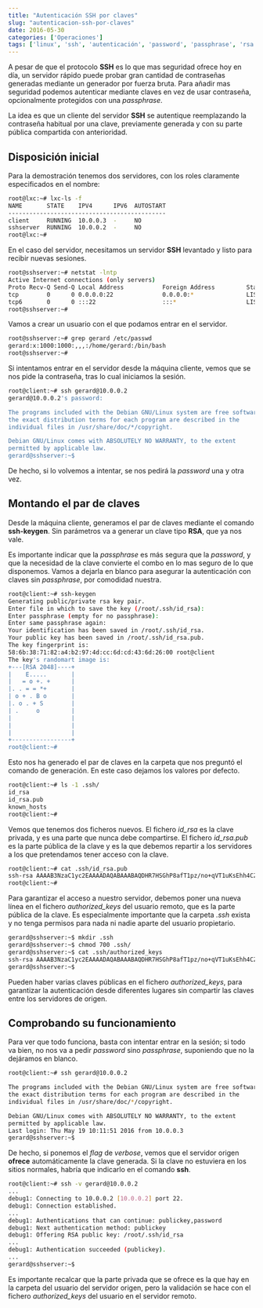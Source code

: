 ```yaml
---
title: "Autenticación SSH por claves"
slug: "autenticacion-ssh-por-claves"
date: 2016-05-30
categories: ['Operaciones']
tags: ['linux', 'ssh', 'autenticación', 'password', 'passphrase', 'rsa']
---
```


A pesar de que el protocolo **SSH** es lo que mas seguridad ofrece hoy en día, un servidor rápido puede probar gran cantidad de contraseñas generadas mediante un generador por fuerza bruta. Para añadir mas seguridad podemos autenticar mediante claves en vez de usar contraseña, opcionalmente protegidos con una *passphrase*.<!--more-->

La idea es que un cliente del servidor **SSH** se autentique reemplazando la contraseña habitual por una clave, previamente generada y con su parte pública compartida con anterioridad.

## Disposición inicial

Para la demostración tenemos dos servidores, con los roles claramente especificados en el nombre:

```bash
root@lxc:~# lxc-ls -f
NAME       STATE    IPV4      IPV6  AUTOSTART
---------------------------------------------
client     RUNNING  10.0.0.3  -     NO
sshserver  RUNNING  10.0.0.2  -     NO
root@lxc:~#
```

En el caso del servidor, necesitamos un servidor **SSH** levantado y listo para recibir nuevas sesiones.

```bash
root@sshserver:~# netstat -lntp
Active Internet connections (only servers)
Proto Recv-Q Send-Q Local Address           Foreign Address         State       PID/Program name
tcp        0      0 0.0.0.0:22              0.0.0.0:*               LISTEN      76/sshd
tcp6       0      0 :::22                   :::*                    LISTEN      76/sshd
root@sshserver:~#
```

Vamos a crear un usuario con el que podamos entrar en el servidor.

```bash
root@sshserver:~# grep gerard /etc/passwd
gerard:x:1000:1000:,,,:/home/gerard:/bin/bash
root@sshserver:~#
```

Si intentamos entrar en el servidor desde la máquina cliente, vemos que se nos pide la contraseña, tras lo cual iniciamos la sesión.

```bash
root@client:~# ssh gerard@10.0.0.2
gerard@10.0.0.2's password:

The programs included with the Debian GNU/Linux system are free software;
the exact distribution terms for each program are described in the
individual files in /usr/share/doc/*/copyright.

Debian GNU/Linux comes with ABSOLUTELY NO WARRANTY, to the extent
permitted by applicable law.
gerard@sshserver:~$
```

De hecho, si lo volvemos a intentar, se nos pedirá la *password* una y otra vez.

## Montando el par de claves

Desde la máquina cliente, generamos el par de claves mediante el comando **ssh-keygen**. Sin parámetros va a generar un clave tipo **RSA**, que ya nos vale.

Es importante indicar que la *passphrase* es más segura que la *password*, y que la necesidad de la clave convierte el combo en lo mas seguro de lo que disponemos. Vamos a dejarla en blanco para asegurar la autenticación con claves sin *passphrase*, por comodidad nuestra.

```bash
root@client:~# ssh-keygen
Generating public/private rsa key pair.
Enter file in which to save the key (/root/.ssh/id_rsa):
Enter passphrase (empty for no passphrase):
Enter same passphrase again:
Your identification has been saved in /root/.ssh/id_rsa.
Your public key has been saved in /root/.ssh/id_rsa.pub.
The key fingerprint is:
58:6b:38:71:82:a4:b2:97:4d:cc:6d:cd:43:6d:26:00 root@client
The key's randomart image is:
+---[RSA 2048]----+
|    E.....       |
|   = o +. +      |
|. . = = *+       |
| o + . B o       |
|. o . + S        |
| .     o         |
|                 |
|                 |
|                 |
+-----------------+
root@client:~#
```

Esto nos ha generado el par de claves en la carpeta que nos preguntó el comando de generación. En este caso dejamos los valores por defecto.

```bash
root@client:~# ls -1 .ssh/
id_rsa
id_rsa.pub
known_hosts
root@client:~#
```

Vemos que tenemos dos ficheros nuevos. El fichero *id_rsa* es la clave privada, y es una parte que nunca debe compartirse. El fichero *id_rsa.pub* es la parte pública de la clave y es la que debemos repartir a los servidores a los que pretendamos tener acceso con la clave.

```bash
root@client:~# cat .ssh/id_rsa.pub
ssh-rsa AAAAB3NzaC1yc2EAAAADAQABAAABAQDHR7HSGhP8afT1pz/no+qVT1uKsEhh4CZXIbDebibbKiyPYVaKl/FLovYnCwk0IWXAsiJB1eXkQhX0he0gSK66UIZFnKVr8+G1J1kg9zuqxFTxpJTrM2WbdTZ+nk3bNgKTFKiQNsZ/IMvb/vjgU365LNtDclnajto0scgSCZQBvDfxrNVH8NIyv4IBTKheD6oSNgQsmzpvbWRyKBZf3dRRdVH00tsIC20fdAONtNfcWNToakRMX0/svW7RxUDlJEU/icsm3lf6xRf927CdB0ziu90i9mpzCxTMP3xbsrOJ0/mtdqROjql+OHNvxJa8FOtvX/ZdkNRAPOvuo4AieLZp root@client
root@client:~#
```

Para garantizar el acceso a nuestro servidor, debemos poner una nueva línea en el fichero *authorized_keys* del usuario remoto, que es la parte pública de la clave. Es especialmente importante que la carpeta *.ssh* exista y no tenga permisos para nada ni nadie aparte del usuario propietario.

```bash
gerard@sshserver:~$ mkdir .ssh
gerard@sshserver:~$ chmod 700 .ssh/
gerard@sshserver:~$ cat .ssh/authorized_keys
ssh-rsa AAAAB3NzaC1yc2EAAAADAQABAAABAQDHR7HSGhP8afT1pz/no+qVT1uKsEhh4CZXIbDebibbKiyPYVaKl/FLovYnCwk0IWXAsiJB1eXkQhX0he0gSK66UIZFnKVr8+G1J1kg9zuqxFTxpJTrM2WbdTZ+nk3bNgKTFKiQNsZ/IMvb/vjgU365LNtDclnajto0scgSCZQBvDfxrNVH8NIyv4IBTKheD6oSNgQsmzpvbWRyKBZf3dRRdVH00tsIC20fdAONtNfcWNToakRMX0/svW7RxUDlJEU/icsm3lf6xRf927CdB0ziu90i9mpzCxTMP3xbsrOJ0/mtdqROjql+OHNvxJa8FOtvX/ZdkNRAPOvuo4AieLZp root@client
gerard@sshserver:~$
```

Pueden haber varias claves públicas en el fichero *authorized_keys*, para garantizar la autenticación desde diferentes lugares sin compartir las claves entre los servidores de  origen.

## Comprobando su funcionamiento

Para ver que todo funciona, basta con intentar entrar en la sesión; si todo va bien, no nos va a pedir *password* sino *passphrase*, suponiendo que no la dejáramos en blanco.

```bash
root@client:~# ssh gerard@10.0.0.2

The programs included with the Debian GNU/Linux system are free software;
the exact distribution terms for each program are described in the
individual files in /usr/share/doc/*/copyright.

Debian GNU/Linux comes with ABSOLUTELY NO WARRANTY, to the extent
permitted by applicable law.
Last login: Thu May 19 10:11:51 2016 from 10.0.0.3
gerard@sshserver:~$
```

De hecho, si ponemos el *flag* de *verbose*, vemos que el servidor origen **ofrece** automáticamente la clave generada. Si la clave no estuviera en los sitios normales, habría que indicarlo en el comando **ssh**.

```bash
root@client:~# ssh -v gerard@10.0.0.2
...
debug1: Connecting to 10.0.0.2 [10.0.0.2] port 22.
debug1: Connection established.
...
debug1: Authentications that can continue: publickey,password
debug1: Next authentication method: publickey
debug1: Offering RSA public key: /root/.ssh/id_rsa
...
debug1: Authentication succeeded (publickey).
...
gerard@sshserver:~$
```

Es importante recalcar que la parte privada que se ofrece es la que hay en la carpeta del usuario del servidor origen, pero la validación se hace con el fichero *authorized_keys* del usuario en el servidor remoto.
